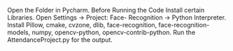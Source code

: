 Open the Folder in Pycharm.
Before Running the Code Install certain Libraries. Open Settings -> Project: Face- Recognition -> Python Interpreter. Install Pillow, cmake, cvzone, dlib, face-recognition, face-recognition-models, numpy, opencv-python, opencv-contrib-python.
Run the AttendanceProject.py for the output.
